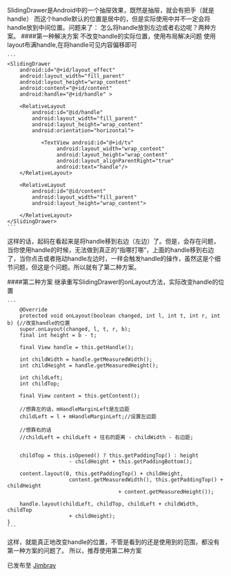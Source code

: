 SlidingDrawer是Android中的一个抽屉效果，既然是抽屉，就会有把手（就是handle）
而这个handle默认的位置是居中的，但是实际使用中并不一定会将handle放到中间位置。问题来了：
怎么将handle放到左边或者右边呢？两种方案。
####第一种解决方案
不改变handle的实际位置，使用布局解决问题
使用layout布满handle,在将handle可见内容偏移即可

	```
	<SlidingDrawer
        android:id="@+id/layout_effect"
        android:layout_width="fill_parent"
        android:layout_height="wrap_content"
        android:content="@+id/content"
        android:handle="@+id/handle" >

        <RelativeLayout
            android:id="@id/handle"
            android:layout_width="fill_parent"
            android:layout_height="wrap_content"
            android:orientation="horizontal">
            
	           <TextView android:id="@+id/tv"
		            android:layout_width="wrap_content"
		            android:layout_height="wrap_content"
					android:layout_alignParentRight="true"
		            android:text="handle"/>
        </RelativeLayout>
		
		<RelativeLayout
            android:id="@id/content"
            android:layout_width="fill_parent"
            android:layout_height="wrap_content">
            
        </RelativeLayout>
	</SlidingDrawer>
	```

这样的话，起码在看起来是将handle移到右边（左边）了。但是，会存在问题，当你使用handle的时候，无法做到真正的“指哪打哪”，上面的handle移到右边了，当你点击或者拖动handle左边时，一样会触发handle的操作，虽然这是个细节问题，但这是个问题。所以就有了第二种方案。

####第二种方案
继承重写SlidingDrawer的onLayout方法，实际改变handle的位置

	```
	    @Override
    	protected void onLayout(boolean changed, int l, int t, int r, int b) {//改变handle的位置
    	super.onLayout(changed, l, t, r, b);
    	final int height = b - t;

        final View handle = this.getHandle();

        int childWidth = handle.getMeasuredWidth();
        int childHeight = handle.getMeasuredHeight();

        int childLeft;
        int childTop;

        final View content = this.getContent();

		//想靠左的话，mHandleMarginLeft是左边距
		childLeft = l + mHandleMarginLeft;//设置左边距

		//想靠右的话
        //childLeft = childLeft + 往右的距离 - childWidth - 右边距;


        childTop = this.isOpened() ? this.getPaddingTop() : height
                        - childHeight + this.getPaddingBottom();

        content.layout(0, this.getPaddingTop() + childHeight,
                        content.getMeasuredWidth(), this.getPaddingTop() + childHeight
                                        + content.getMeasuredHeight());

        handle.layout(childLeft, childTop, childLeft + childWidth, childTop
                        + childHeight);
    }
	```

这样，就能真正地改变handle的位置，不管是看到的还是使用到的范围，都没有第一种方案的问题了。
所以，推荐使用第二种方案

已发布至 [Jimbray](http://1.jimblog.sinaapp.com/?p=96)
